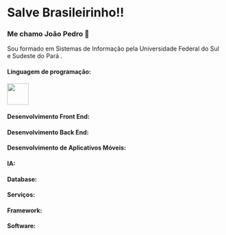 <div></div>


<h1>Salve Brasileirinho!!</h1>

<h3>Me chamo João Pedro 👋</h3>

<p>Sou formado em Sistemas de Informação pela Universidade Federal do Sul e Sudeste do Pará .</p>

<h4>Linguagem de programação:</h4>

<p>
  <img src="https://github.com/joaosscc/icons/blob/main/python.png" width="50">
</p>

<h4>Desenvolvimento Front End:</h4>

<h4>Desenvolvimento Back End:</h4>

<h4>Desenvolvimento de Aplicativos Móveis:</h4>

<h4>IA:</h4>

<h4>Database:</h4>

<h4>Serviços:</h4>

<h4>Framework:</h4>

<h4>Software:</h4>

